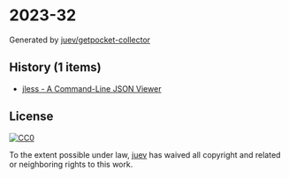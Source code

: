 # 2023-32

Generated by [juev/getpocket-collector](https://github.com/juev/getpocket-collector)

## History (1 items)

- [jless - A Command-Line JSON Viewer](https://jless.io)

## License

[![CC0](https://mirrors.creativecommons.org/presskit/buttons/88x31/svg/cc-zero.svg)](https://creativecommons.org/publicdomain/zero/1.0/)

To the extent possible under law, [juev](https://github.com/juev) has waived all copyright and related or neighboring rights to this work.

